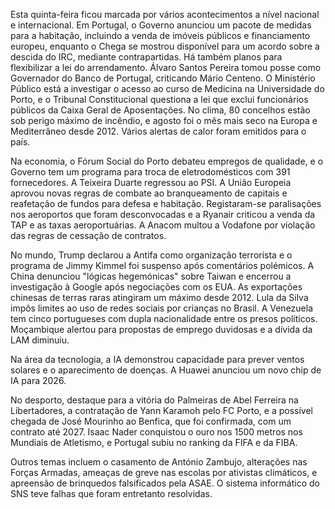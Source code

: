 Esta quinta-feira ficou marcada por vários acontecimentos a nível nacional e internacional. Em Portugal, o Governo anunciou um pacote de medidas para a habitação, incluindo a venda de imóveis públicos e financiamento europeu, enquanto o Chega se mostrou disponível para um acordo sobre a descida do IRC, mediante contrapartidas. Há também planos para flexibilizar a lei do arrendamento. Álvaro Santos Pereira tomou posse como Governador do Banco de Portugal, criticando Mário Centeno. O Ministério Público está a investigar o acesso ao curso de Medicina na Universidade do Porto, e o Tribunal Constitucional questiona a lei que exclui funcionários públicos da Caixa Geral de Aposentações. No clima, 80 concelhos estão sob perigo máximo de incêndio, e agosto foi o mês mais seco na Europa e Mediterrâneo desde 2012. Vários alertas de calor foram emitidos para o país.

Na economia, o Fórum Social do Porto debateu empregos de qualidade, e o Governo tem um programa para troca de eletrodomésticos com 391 fornecedores. A Teixeira Duarte regressou ao PSI. A União Europeia aprovou novas regras de combate ao branqueamento de capitais e reafetação de fundos para defesa e habitação. Registaram-se paralisações nos aeroportos que foram desconvocadas e a Ryanair criticou a venda da TAP e as taxas aeroportuárias. A Anacom multou a Vodafone por violação das regras de cessação de contratos.

No mundo, Trump declarou a Antifa como organização terrorista e o programa de Jimmy Kimmel foi suspenso após comentários polémicos. A China denunciou "lógicas hegemónicas" sobre Taiwan e encerrou a investigação à Google após negociações com os EUA. As exportações chinesas de terras raras atingiram um máximo desde 2012. Lula da Silva impôs limites ao uso de redes sociais por crianças no Brasil. A Venezuela tem cinco portugueses com dupla nacionalidade entre os presos políticos. Moçambique alertou para propostas de emprego duvidosas e a dívida da LAM diminuiu.

Na área da tecnologia, a IA demonstrou capacidade para prever ventos solares e o aparecimento de doenças.  A Huawei anunciou um novo chip de IA para 2026.

No desporto, destaque para a vitória do Palmeiras de Abel Ferreira na Libertadores, a contratação de Yann Karamoh pelo FC Porto, e a possível chegada de José Mourinho ao Benfica, que foi confirmada, com um contrato até 2027. Isaac Nader conquistou o ouro nos 1500 metros nos Mundiais de Atletismo, e Portugal subiu no ranking da FIFA e da FIBA.

Outros temas incluem o casamento de António Zambujo, alterações nas Forças Armadas, ameaças de greve nas escolas por ativistas climáticos, e apreensão de brinquedos falsificados pela ASAE. O sistema informático do SNS teve falhas que foram entretanto resolvidas.
